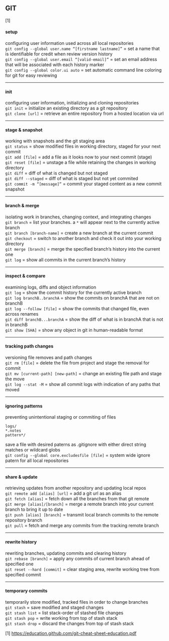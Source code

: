 
## GIT
[1]

#### setup
configuring user information used across all local repositories  
`git config --global user.name “[firstname lastname]”` = set a name that is identifiable for credit when review version history  
`git config --global user.email “[valid-email]”`       = set an email address that will be associated with each history marker  
`git config --global color.ui auto`                    = set automatic command line coloring for git for easy reviewing

---
#### init
configuring user information, initializing and cloning repositories  
`git init`        = initialize an existing directory as a git repository  
`git clone [url]` = retrieve an entire repository from a hosted location via url

---
#### stage & snapshot
working with snapshots and the git staging area  
`git status`                = show modified files in working directory, staged for your next commit  
`git add [file]`            = add a file as it looks now to your next commit (stage)  
`git reset [file]`          = unstage a file while retaining the changes in working directory  
`git diff`                  = diff of what is changed but not staged  
`git diff --staged`         = diff of what is staged but not yet commited  
`git commit -m “[message]”` = commit your staged content as a new commit snapshot

---
#### branch & merge
isolating work in branches, changing context, and integrating changes  
`git branch`               = list your branches. a `*` will appear next to the currently active branch  
`git branch [branch-name]` = create a new branch at the current commit  
`git checkout`             = switch to another branch and check it out into your working directory  
`git merge [branch]`       = merge the specified branch’s history into the current one  
`git log`                  = show all commits in the current branch’s history

---
#### inspect & compare
examining logs, diffs and object information  
`git log`                    = show the commit history for the currently active branch  
`git log branchB..branchA`   = show the commits on branchA that are not on branchB  
`git log --follow [file]`    = show the commits that changed file, even across renames  
`git diff branchB...branchA` = show the diff of what is in branchA that is not in branchB  
`git show [SHA]`             = show any object in git in human-readable format

---
#### tracking path changes
versioning file removes and path changes  
`git rm [file]`                    = delete the file from project and stage the removal for commit  
`git mv [current-path] [new-path]` = change an existing file path and stage the move  
`git log --stat -M`                = show all commit logs with indication of any paths that moved

---
#### ignoring patterns
preventing unintentional staging or commiting of files
```
logs/
*.notes
pattern*/
```
save a file with desired paterns as .gitignore with either direct string matches or wildcard globs  
`git config --global core.excludesfile [file]` = system wide ignore patern for all local repositories

---
#### share & update
retrieving updates from another repository and updating local repos  
`git remote add [alias] [url]` = add a git url as an alias  
`git fetch [alias]`            = fetch down all the branches from that git remote  
`git merge [alias]/[branch]`   = merge a remote branch into your current branch to bring it up to date  
`git push [alias] [branch]`    = transmit local branch commits to the remote repository branch  
`git pull`                     = fetch and merge any commits from the tracking remote branch

---
#### rewrite history
rewriting branches, updating commits and clearing history  
`git rebase [branch]`       = apply any commits of current branch ahead of specified one  
`git reset --hard [commit]` = clear staging area, rewrite working tree from specified commit

---
#### temporary commits
temporarily store modified, tracked files in order to change branches  
`git stash`      = save modified and staged changes  
`git stash list` = list stack-order of stashed file changes  
`git stash pop`  = write working from top of stash stack  
`git stash drop` = discard the changes from top of stash stack

[1] https://education.github.com/git-cheat-sheet-education.pdf
